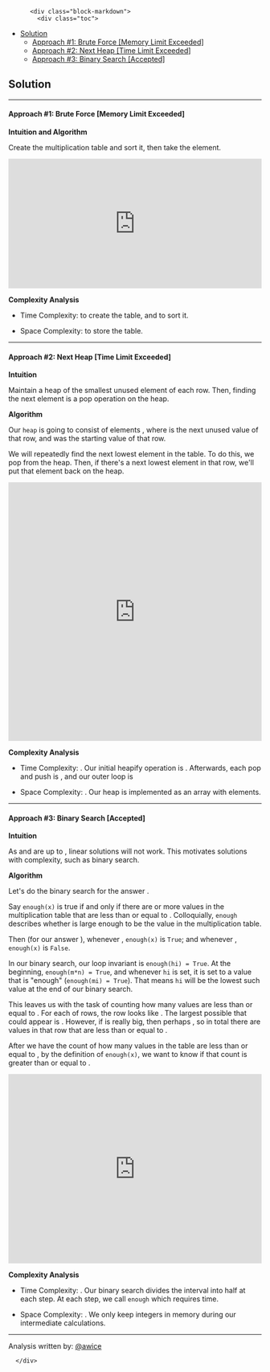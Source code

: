 <div class="article-body">
        
          <div class="block-markdown">
            <div class="toc">
<ul>
<li><a href="#solution">Solution</a><ul>
<li><a href="#approach-1-brute-force-memory-limit-exceeded">Approach #1: Brute Force [Memory Limit Exceeded]</a></li>
<li><a href="#approach-2-next-heap-time-limit-exceeded">Approach #2: Next Heap [Time Limit Exceeded]</a></li>
<li><a href="#approach-3-binary-search-accepted">Approach #3: Binary Search [Accepted]</a></li>
</ul>
</li>
</ul>
</div>
<h2 id="solution">Solution</h2>
<hr>
<h4 id="approach-1-brute-force-memory-limit-exceeded">Approach #1: Brute Force [Memory Limit Exceeded]</h4>
<p><strong>Intuition and Algorithm</strong></p>
<p>Create the multiplication table and sort it, then take the <script type="math/tex; mode=display">k^{th}</script> element.</p>
<iframe src="https://leetcode.com/playground/JNTnTCLa/shared" frameborder="0" name="JNTnTCLa" width="100%" height="258"></iframe>

<p><strong>Complexity Analysis</strong></p>
<ul>
<li>
<p>Time Complexity: <script type="math/tex; mode=display">O(m*n)</script> to create the table, and <script type="math/tex; mode=display">O(m*n\log(m*n))</script> to sort it.</p>
</li>
<li>
<p>Space Complexity:  <script type="math/tex; mode=display">O(m*n)</script> to store the table.</p>
</li>
</ul>
<hr>
<h4 id="approach-2-next-heap-time-limit-exceeded">Approach #2: Next Heap [Time Limit Exceeded]</h4>
<p><strong>Intuition</strong></p>
<p>Maintain a heap of the smallest unused element of each row.  Then, finding the next element is a pop operation on the heap.</p>
<p><strong>Algorithm</strong></p>
<p>Our <code>heap</code> is going to consist of elements <script type="math/tex; mode=display">\text{(val, root)}</script>, where <script type="math/tex; mode=display">\text{val}</script> is the next unused value of that row, and <script type="math/tex; mode=display">\text{root}</script> was the starting value of that row.</p>
<p>We will repeatedly find the next lowest element in the table.  To do this, we pop from the heap.  Then, if there's a next lowest element in that row, we'll put that element back on the heap.</p>
<iframe src="https://leetcode.com/playground/Evrh9ssK/shared" frameborder="0" name="Evrh9ssK" width="100%" height="515"></iframe>

<p><strong>Complexity Analysis</strong></p>
<ul>
<li>
<p>Time Complexity: <script type="math/tex; mode=display">O(k * m \log m) = O(m^2 n \log m)</script>.  Our initial heapify operation is <script type="math/tex; mode=display">O(m)</script>.  Afterwards, each pop and push is <script type="math/tex; mode=display">O(m \log m)</script>, and our outer loop is <script type="math/tex; mode=display">O(k) = O(m*n)</script>
</p>
</li>
<li>
<p>Space Complexity:  <script type="math/tex; mode=display">O(m)</script>.  Our heap is implemented as an array with <script type="math/tex; mode=display">m</script> elements.</p>
</li>
</ul>
<hr>
<h4 id="approach-3-binary-search-accepted">Approach #3: Binary Search [Accepted]</h4>
<p><strong>Intuition</strong></p>
<p>As <script type="math/tex; mode=display">\text{k}</script> and <script type="math/tex; mode=display">\text{m*n}</script> are up to <script type="math/tex; mode=display">9 * 10^8</script>, linear solutions will not work.  This motivates solutions with <script type="math/tex; mode=display">\log</script> complexity, such as binary search.</p>
<p><strong>Algorithm</strong></p>
<p>Let's do the binary search for the answer <script type="math/tex; mode=display">\text{A}</script>.</p>
<p>Say <code>enough(x)</code> is true if and only if there are <script type="math/tex; mode=display">\text{k}</script> or more values in the multiplication table that are less than or equal to <script type="math/tex; mode=display">\text{x}</script>.  Colloquially, <code>enough</code> describes whether <script type="math/tex; mode=display">\text{x}</script> is large enough to be the <script type="math/tex; mode=display">k^{th}</script> value in the multiplication table.</p>
<p>Then (for our answer <script type="math/tex; mode=display">\text{A}</script>), whenever <script type="math/tex; mode=display">\text{x &geq; A}</script>, <code>enough(x)</code> is <code>True</code>; and whenever <script type="math/tex; mode=display">\text{x < A}</script>, <code>enough(x)</code> is <code>False</code>.</p>
<p>In our binary search, our loop invariant is <code>enough(hi) = True</code>.  At the beginning, <code>enough(m*n) = True</code>, and whenever <code>hi</code> is set, it is set to a value that is "enough" (<code>enough(mi) = True</code>).  That means <code>hi</code> will be the lowest such value at the end of our binary search.</p>
<p>This leaves us with the task of counting how many values are less than or equal to <script type="math/tex; mode=display">\text{x}</script>.  For each of <script type="math/tex; mode=display">\text{m}</script> rows, the <script type="math/tex; mode=display">i^{th}</script> row looks like <script type="math/tex; mode=display">\text{[i, 2*i, 3*i, ..., n*i]}</script>.  The largest possible <script type="math/tex; mode=display">\text{k*i &leq; x}</script> that could appear is <script type="math/tex; mode=display">\text{k = x // i}</script>. However, if <script type="math/tex; mode=display">\text{x}</script> is really big, then perhaps <script type="math/tex; mode=display">\text{k > n}</script>, so in total there are <script type="math/tex; mode=display">\text{min(k, n) = min(x // i, n)}</script> values in that row that are less than or equal to <script type="math/tex; mode=display">\text{x}</script>.</p>
<p>After we have the count of how many values in the table are less than or equal to <script type="math/tex; mode=display">\text{x}</script>, by the definition of <code>enough(x)</code>, we want to know if that count is greater than or equal to <script type="math/tex; mode=display">\text{k}</script>.</p>
<iframe src="https://leetcode.com/playground/4ankdsg9/shared" frameborder="0" name="4ankdsg9" width="100%" height="377"></iframe>

<p><strong>Complexity Analysis</strong></p>
<ul>
<li>
<p>Time Complexity: <script type="math/tex; mode=display">O(m * \log (m*n))</script>.  Our binary search divides the interval <script type="math/tex; mode=display">\text{[lo, hi]}</script> into half at each step.  At each step, we call <code>enough</code> which requires <script type="math/tex; mode=display">O(m)</script> time.</p>
</li>
<li>
<p>Space Complexity:  <script type="math/tex; mode=display">O(1)</script>.  We only keep integers in memory during our intermediate calculations.</p>
</li>
</ul>
<hr>
<p>Analysis written by: <a href="https://leetcode.com/awice">@awice</a></p>
          </div>
        
      </div>